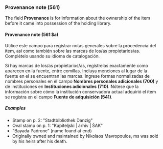 ### Provenance note (561)

The field **Provenance** is for information about the ownership of the item before it came into possession of the holding library.

#### Provenance note (561 $a)

Utilice este campo para registrar notas generales sobre la procedencia del ítem, así como también sobre las marcas de los/as propietarios/as. Complételo usando su idioma de catalogación.

Si hay marcas de los/as propietarios/as, regístrelas exactamente como aparecen en la fuente, entre comillas. Incluya menciones al lugar de la fuente en el se encuentran las marcas. Ingrese formas normalizadas de nombres personales en el campo **Nombres personales adicionales (700)** y de instituciones en **Instituciones adicionales** **(710)**. Nótese que la información sobre cómo la institución conservadora actual adquirió el ítem se registra en el campo **Fuente de adquisición (541)**.

##### Examples

- Stamp on p. 2: "Stadtbibliothek Danzig"
- Oval stamp on p. 1: "Kapiteljski \| arhiv \| ŠAK"
- "Bayada Padrone" (name found at end)
- Originally owned and maintained by Nikolaos Mavropoulos, ms was sold by his heirs after his death.

